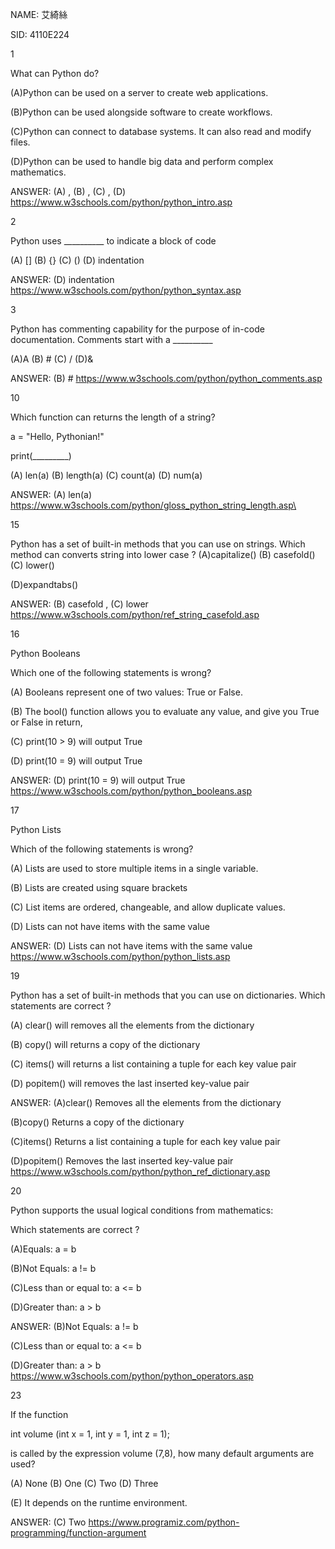 NAME: 艾綺絲

SID: 4110E224

1

What can Python do?

(A)Python can be used on a server to create web applications.

(B)Python can be used alongside software to create workflows.

(C)Python can connect to database systems. It can also read and modify files.

(D)Python can be used to handle big data and perform complex mathematics.

ANSWER: (A) , (B) , (C) , (D) https://www.w3schools.com/python/python_intro.asp


2

Python uses __________ to indicate a block of code

(A)  []  (B) {}  (C)  ()  (D) indentation

ANSWER: (D) indentation   https://www.w3schools.com/python/python_syntax.asp

3

Python has commenting capability for the purpose of in-code documentation. Comments start with a  __________

(A)A  (B) # (C) /  (D)&

ANSWER: (B) #    https://www.w3schools.com/python/python_comments.asp

10

Which function can returns the length of a string?

a = "Hello, Pythonian!"

print(_________)

(A) len(a)  (B) length(a)   (C) count(a)  (D)  num(a)

ANSWER: (A) len(a)     https://www.w3schools.com/python/gloss_python_string_length.asp\


15

Python has a set of built-in methods that you can use on strings. Which method can converts string into lower case ?
(A)capitalize()     (B) casefold()     (C) lower()  

(D)expandtabs()

ANSWER: (B) casefold , (C) lower   https://www.w3schools.com/python/ref_string_casefold.asp

16

Python Booleans

Which one of the following statements is wrong?

(A) Booleans represent one of two values: True or False. 

(B) The bool() function allows you to evaluate any value, and give you True or False in return, 

(C) print(10 > 9) will output True  

(D) print(10 = 9) will output True

ANSWER: (D) print(10 = 9) will output True   https://www.w3schools.com/python/python_booleans.asp

17

Python Lists 

Which of the following statements is wrong?


(A) Lists are used to store multiple items in a single variable.

(B) Lists are created using square brackets 

(C) List items are ordered, changeable, and allow duplicate values. 

(D) Lists can not have items with the same value

ANSWER: (D) Lists can not have items with the same value  https://www.w3schools.com/python/python_lists.asp

19

Python has a set of built-in methods that you can use on dictionaries. Which statements are correct ?

(A) clear() will removes all the elements from the dictionary

(B) copy() will returns a copy of the dictionary 

(C) items() will returns a list containing a tuple for each key value pair  

(D) popitem()	will removes the last inserted key-value pair

ANSWER: 
(A)clear()	Removes all the elements from the dictionary

(B)copy()	Returns a copy of the dictionary

(C)items()	Returns a list containing a tuple for each key value pair

(D)popitem()	Removes the last inserted key-value pair
https://www.w3schools.com/python/python_ref_dictionary.asp

20

Python supports the usual logical conditions from mathematics:

Which statements are correct ?

(A)Equals: a = b

(B)Not Equals: a != b

(C)Less than or equal to: a <= b

(D)Greater than: a > b

ANSWER: 
(B)Not Equals: a != b

(C)Less than or equal to: a <= b

(D)Greater than: a > b
 https://www.w3schools.com/python/python_operators.asp
 
 23
 
 If the function 
 
int volume (int x = 1, int y = 1, int z = 1); 

is called by the expression volume (7,8), how many default arguments are used?

(A) None  (B) One  (C) Two  (D) Three

(E) It depends on the runtime environment.

ANSWER: (C) Two
https://www.programiz.com/python-programming/function-argument

